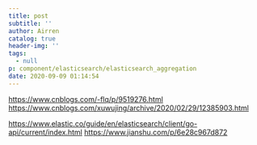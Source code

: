 ```yaml
---
title: post
subtitle: ''
author: Airren
catalog: true
header-img: ''
tags:
  - null
p: component/elasticsearch/elasticsearch_aggregation
date: 2020-09-09 01:14:54
---
```

https://www.cnblogs.com/-flq/p/9519276.html
https://www.cnblogs.com/xuwujing/archive/2020/02/29/12385903.html


https://www.elastic.co/guide/en/elasticsearch/client/go-api/current/index.html
https://www.jianshu.com/p/6e28c967d872

